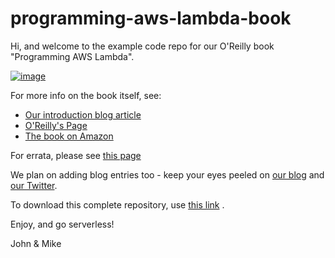 # programming-aws-lambda-book

Hi, and welcome to the example code repo for our O'Reilly book "Programming AWS Lambda".

[![image](https://blog.symphonia.io/posts/2020-04-01_programming_aws_lambda_book/images/1.png)](https://blog.symphonia.io/posts/2020-04-01_programming_aws_lambda_book)

For more info on the book itself, see:

* [Our introduction blog article](https://blog.symphonia.io/posts/2020-04-01_programming_aws_lambda_book)
* [O'Reilly's Page](http://shop.oreilly.com/product/0636920178101.do)
* [The book on Amazon](https://www.amazon.com/Programming-AWS-Lambda-Serverless-Applications/dp/149204105X)

For errata, please see [this page](./ERRATA.md)

We plan on adding blog entries too - keep your eyes peeled on [our blog](https://blog.symphonia.io/) and [our Twitter](https://twitter.com/symphoniacloud).

To download this complete repository, use [this link](https://github.com/symphoniacloud/programming-aws-lambda-book/archive/master.zip) .

Enjoy, and go serverless!

John & Mike
